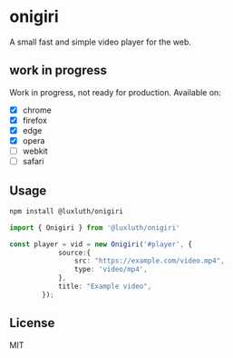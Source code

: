 # onigiri

A small fast and simple video player for the web.

## work in progress

Work in progress, not ready for production.
Available on:

- [X] chrome
- [X] firefox
- [X] edge
- [X] opera
- [ ] webkit
- [ ] safari

## Usage

```bash
npm install @luxluth/onigiri

```

```ts
import { Onigiri } from '@luxluth/onigiri'

const player = vid = new Onigiri('#player', {
            source:{
                src: "https://example.com/video.mp4",
                type: 'video/mp4',
            },
            title: "Example video",
        });
```

## License

MIT

